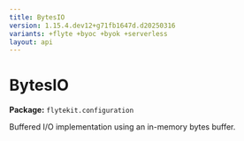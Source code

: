 ```yaml
---
title: BytesIO
version: 1.15.4.dev12+g71fb1647d.d20250316
variants: +flyte +byoc +byok +serverless
layout: api
---
```


# BytesIO

**Package:** `flytekit.configuration`

Buffered I/O implementation using an in-memory bytes buffer.


